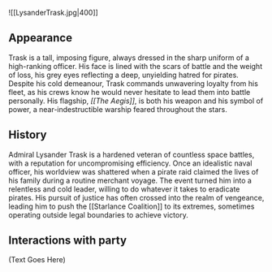 ![[LysanderTrask.jpg|400]]

## Appearance

Trask is a tall, imposing figure, always dressed in the sharp uniform of a high-ranking officer. His face is lined with the scars of battle and the weight of loss, his grey eyes reflecting a deep, unyielding hatred for pirates. Despite his cold demeanour, Trask commands unwavering loyalty from his fleet, as his crews know he would never hesitate to lead them into battle personally. His flagship, _[[The Aegis]]_, is both his weapon and his symbol of power, a near-indestructible warship feared throughout the stars.

## History

Admiral Lysander Trask is a hardened veteran of countless space battles, with a reputation for uncompromising efficiency. Once an idealistic naval officer, his worldview was shattered when a pirate raid claimed the lives of his family during a routine merchant voyage. The event turned him into a relentless and cold leader, willing to do whatever it takes to eradicate pirates. His pursuit of justice has often crossed into the realm of vengeance, leading him to push the [[Starlance Coalition]] to its extremes, sometimes operating outside legal boundaries to achieve victory.

## Interactions with party

(Text Goes Here)

